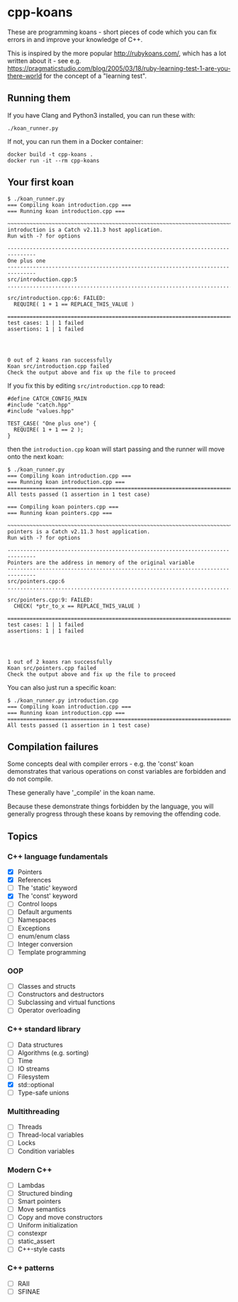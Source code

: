 # cpp-koans

These are programming koans - short pieces of code which you can fix errors in and improve your knowledge of C++.

This is inspired by the more popular http://rubykoans.com/, which has a lot written about it - see e.g. https://pragmaticstudio.com/blog/2005/03/18/ruby-learning-test-1-are-you-there-world for the concept of a "learning test".

## Running them

If you have Clang and Python3 installed, you can run these with:

```
./koan_runner.py
```

If not, you can run them in a Docker container:

```
docker build -t cpp-koans .
docker run -it --rm cpp-koans
```

## Your first koan

```
$ ./koan_runner.py  
=== Compiling koan introduction.cpp ===
=== Running koan introduction.cpp ===

~~~~~~~~~~~~~~~~~~~~~~~~~~~~~~~~~~~~~~~~~~~~~~~~~~~~~~~~~~~~~~~~~~~~~~~~~~~~~~~
introduction is a Catch v2.11.3 host application.
Run with -? for options

-------------------------------------------------------------------------------
One plus one
-------------------------------------------------------------------------------
src/introduction.cpp:5
...............................................................................

src/introduction.cpp:6: FAILED:
  REQUIRE( 1 + 1 == REPLACE_THIS_VALUE )

===============================================================================
test cases: 1 | 1 failed
assertions: 1 | 1 failed




0 out of 2 koans ran successfully
Koan src/introduction.cpp failed
Check the output above and fix up the file to proceed
```

If you fix this by editing `src/introduction.cpp` to read:

```
#define CATCH_CONFIG_MAIN
#include "catch.hpp"
#include "values.hpp"

TEST_CASE( "One plus one") {
  REQUIRE( 1 + 1 == 2 );
}
```

then the `introduction.cpp` koan will start passing and the runner will move onto the next koan:

```
$ ./koan_runner.py  
=== Compiling koan introduction.cpp ===
=== Running koan introduction.cpp ===
===============================================================================
All tests passed (1 assertion in 1 test case)

=== Compiling koan pointers.cpp ===
=== Running koan pointers.cpp ===

~~~~~~~~~~~~~~~~~~~~~~~~~~~~~~~~~~~~~~~~~~~~~~~~~~~~~~~~~~~~~~~~~~~~~~~~~~~~~~~
pointers is a Catch v2.11.3 host application.
Run with -? for options

-------------------------------------------------------------------------------
Pointers are the address in memory of the original variable
-------------------------------------------------------------------------------
src/pointers.cpp:6
...............................................................................

src/pointers.cpp:9: FAILED:
  CHECK( *ptr_to_x == REPLACE_THIS_VALUE )

===============================================================================
test cases: 1 | 1 failed
assertions: 1 | 1 failed




1 out of 2 koans ran successfully
Koan src/pointers.cpp failed
Check the output above and fix up the file to proceed
```

You can also just run a specific koan:

```
$ ./koan_runner.py introduction.cpp
=== Compiling koan introduction.cpp ===
=== Running koan introduction.cpp ===
===============================================================================
All tests passed (1 assertion in 1 test case)
```

## Compilation failures

Some concepts deal with compiler errors - e.g. the 'const' koan demonstrates that various operations on const variables are forbidden and do not compile.

These generally have '_compile' in the koan name.

Because these demonstrate things forbidden by the language, you will generally progress through these koans by removing the offending code.

## Topics

### C++ language fundamentals

- [x] Pointers
- [x] References
- [ ] The 'static' keyword
- [x] The 'const' keyword
- [ ] Control loops
- [ ] Default arguments
- [ ] Namespaces
- [ ] Exceptions
- [ ] enum/enum class
- [ ] Integer conversion
- [ ] Template programming

### OOP

- [ ] Classes and structs
- [ ] Constructors and destructors
- [ ] Subclassing and virtual functions
- [ ] Operator overloading

### C++ standard library

- [ ] Data structures
- [ ] Algorithms (e.g. sorting)
- [ ] Time
- [ ] IO streams
- [ ] Filesystem
- [x] std::optional
- [ ] Type-safe unions

### Multithreading

- [ ] Threads
- [ ] Thread-local variables
- [ ] Locks
- [ ] Condition variables

### Modern C++

- [ ] Lambdas
- [ ] Structured binding
- [ ] Smart pointers
- [ ] Move semantics
- [ ] Copy and move constructors
- [ ] Uniform initialization
- [ ] constexpr
- [ ] static_assert
- [ ] C++-style casts

### C++ patterns

- [ ] RAII
- [ ] SFINAE
